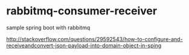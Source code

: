 # rabbitmq-consumer-receiver
sample spring boot with rabbitmq


http://stackoverflow.com/questions/29592543/how-to-configure-and-receiveandconvert-json-payload-into-domain-object-in-sping
